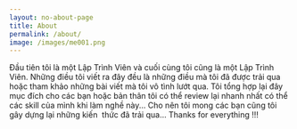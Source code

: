 ```yaml
---
layout: no-about-page
title: About
permalink: /about/
image: /images/me001.png
---
```

Đầu tiên tôi là một Lập Trình Viên và cuối cùng tôi cũng là một Lập Trình Viên. Những điều tôi viết ra đây đều là những điều mà tôi đã được trải qua hoặc tham khảo những bài viết mà tôi vô tình lướt qua. Tôi tổng hợp lại đây mục đích cho các bạn hoặc bản thân tôi có thể review lại nhanh nhất có thể các skill của mình khi làm nghề này... Cho nên tôi mong các bạn cũng tôi gây dựng lại những kiến  thức đã trải qua... Thanks for everything !!!
